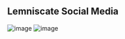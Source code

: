 ## Lemniscate Social Media

![image](https://user-images.githubusercontent.com/74825928/221405228-cb1d2f60-441b-48f3-a7b0-e1babeef452a.png)
![image](https://user-images.githubusercontent.com/74825928/221405249-4d08a105-5d8e-4ee6-98be-a700fea95a85.png)
